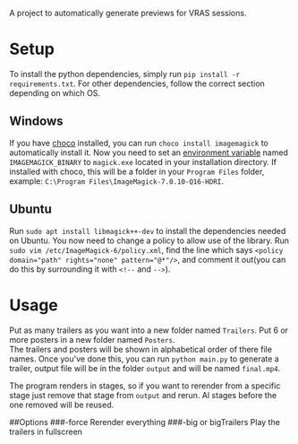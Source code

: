 A project to automatically generate previews for VRAS sessions. 
# Setup 
To install the python dependencies, simply run `pip install -r requirements.txt`. 
For other dependencies, follow the correct section depending on which OS.
## Windows
If you have [choco](https://chocolatey.org/) installed, you can run `choco install imagemagick` to automatically install it. 
Now you need to set an [environment variable]() named `IMAGEMAGICK_BINARY` to `magick.exe` located in your installation directory. If installed with choco, this will be a folder in your `Program Files` folder, example: `C:\Program Files\ImageMagick-7.0.10-Q16-HDRI`.
## Ubuntu
Run `sudo apt install libmagick++-dev` to install the dependencies needed on Ubuntu. 
You now need to change a policy to allow use of the library. Run `sudo vim /etc/ImageMagick-6/policy.xml`, find the line which says `<policy domain="path" rights="none" pattern="@*"/>`, and comment it out(you can do this by surrounding it with `<!--` and `-->`).
# Usage 
Put as many trailers as you want into a new folder named `Trailers`. Put 6 or more posters in a new folder named `Posters`.\
The trailers and posters will be shown in alphabetical order of there file names.
Once you've done this, you can run `python main.py` to generate a trailer, output file will be in the folder `output` and will be named `final.mp4`.

The program renders in stages, so if you want to rerender from a specific stage just remove that stage from `output` and rerun.
Al stages before the one removed will be reused.

##Options
###-force
Rerender everything
###-big or bigTrailers
Play the trailers in fullscreen
